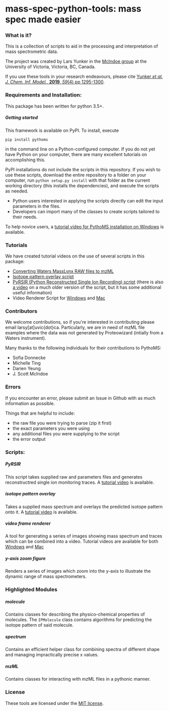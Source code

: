 # mass-spec-python-tools: mass spec made easier

### What is it?
This is a collection of scripts to aid in the processing and interpretation of mass spectrometric data. 

The project was created by Lars Yunker in the [McIndoe group](https://web.uvic.ca/~mcindoe/) 
at the University of Victoria, Victoria, BC, Canada. 

If you use these tools in your research endeavours, please cite 
[Yunker _et al._ _J. Chem. Inf. Model._, **2019**, _59_(4) pp 1295-1300](https://pubs.acs.org/doi/10.1021/acs.jcim.9b00055).

### Requirements and Installation:
This package has been written for python 3.5+.

##### Getting started

This framework is available on PyPI. To install, execute

`pip install pythoms`

in the command line on a Python-configured computer. If you do not yet have Python on your computer, there are many 
excellent tutorials on accomplishing this. 

PyPI installations do not include the scripts in this repository.
If you wish to use these scripts, download the entire repository to a
folder on your computer, run `python setup.py install` with that
folder as the current working directory (this installs the dependencies),
and execute the scripts as needed.

* Python users interested in applying the scripts directly can edit the
    input parameters in the files.
* Developers can import many of the classes to create scripts tailored to
    their needs.

To help novice users, a [tutorial video for PythoMS installation on Windows](https://www.youtube.com/watch?v=3p2CoOgjIWY) is available. 

### Tutorials
We have created tutorial videos on the use of several scripts in this package: 

- [Converting Waters MassLynx RAW files to mzML](https://www.youtube.com/watch?v=Fg9zjEY-DPs)
- [Isotope pattern overlay script](https://www.youtube.com/watch?v=PPyNq1Szt6s)
- [PyRSIR (Python Reconstructed Single Ion Recording) script](https://www.youtube.com/watch?v=OuV4vUy2pGw) (there is also 
    [a video](https://www.youtube.com/watch?v=zc8i54EiCGY) on a much older version of the script, but it has some additional useful information)
- Video Renderer Script for [Windows](https://www.youtube.com/watch?v=BhhCdrqSF24) and [Mac](https://www.youtube.com/watch?v=cNYRiSVcNhU)

### Contributors

We welcome contributions, so if you're interested in contributing please
email larsy[at]uvic{dot}ca. Particularly, we are in need of mzML file
examples where the data was not generated by Proteowizard (intially from
a Waters instrument).

Many thanks to the following individuals for their contributions to PythoMS: 
- Sofia Donnecke
- Michelle Ting
- Darien Yeung
- J. Scott McIndoe

### Errors
If you encounter an error, please submit an Issue in Github with as much
information as possible.

Things that are helpful to include:
* the raw file you were trying to parse (zip it first)
* the exact parameters you were using
* any additional files you were supplying to the script
* the error output

### Scripts:

##### PyRSIR
This script takes supplied raw and parameters files and generates
reconstructred single ion monitoring traces. A [tutorial video](https://www.youtube.com/watch?v=OuV4vUy2pGw) is available. 

##### isotope pattern overlay
Takes a supplied mass spectrum and overlays the predicted isotope pattern
onto it. A [tutorial video](https://www.youtube.com/watch?v=PPyNq1Szt6s) is available.

##### video frame renderer
A tool for generating a series of images showing mass spectrum and
traces which can be combined into a video. Tutorial videos are available for both 
[Windows](https://www.youtube.com/watch?v=BhhCdrqSF24) and [Mac](https://www.youtube.com/watch?v=cNYRiSVcNhU)

##### y-axis zoom figure
Renders a series of images which zoom into the y-axis to illustrate the
dynamic range of mass spectrometers.

### Highlighted Modules
##### molecule
Contains classes for describing the physico-chemical properties of molecules.
The `IPMolecule` class contains algorithms for predicting the
isotope pattern of said molecule.

##### spectrum
Contains an efficient helper class for combining spectra of different
shape and managing impractically precise x values.

##### mzML
Contains classes for interacting with mzML files in a pythonic manner.

### License
These tools are licensed under the [MIT license](https://opensource.org/licenses/MIT).